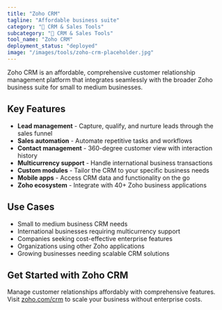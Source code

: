 ```yaml
---
title: "Zoho CRM"
tagline: "Affordable business suite"
category: "🎯 CRM & Sales Tools"
subcategory: "🎯 CRM & Sales Tools"
tool_name: "Zoho CRM"
deployment_status: "deployed"
image: "/images/tools/zoho-crm-placeholder.jpg"
---
```

Zoho CRM is an affordable, comprehensive customer relationship management platform that integrates seamlessly with the broader Zoho business suite for small to medium businesses.

## Key Features

- **Lead management** - Capture, qualify, and nurture leads through the sales funnel
- **Sales automation** - Automate repetitive tasks and workflows
- **Contact management** - 360-degree customer view with interaction history
- **Multicurrency support** - Handle international business transactions
- **Custom modules** - Tailor the CRM to your specific business needs
- **Mobile apps** - Access CRM data and functionality on the go
- **Zoho ecosystem** - Integrate with 40+ Zoho business applications

## Use Cases

- Small to medium business CRM needs
- International businesses requiring multicurrency support
- Companies seeking cost-effective enterprise features
- Organizations using other Zoho applications
- Growing businesses needing scalable CRM solutions

## Get Started with Zoho CRM

Manage customer relationships affordably with comprehensive features. Visit [zoho.com/crm](https://www.zoho.com/crm) to scale your business without enterprise costs.